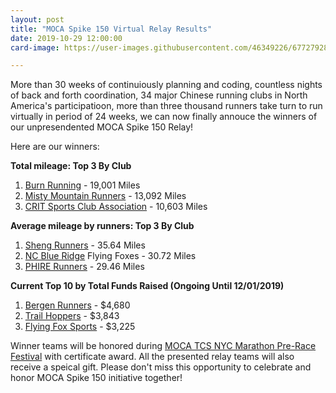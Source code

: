 ```yaml
---
layout: post
title: "MOCA Spike 150 Virtual Relay Results"
date: 2019-10-29 12:00:00
card-image: https://user-images.githubusercontent.com/46349226/67727928-abedbf00-f9c1-11e9-8b66-606fb8eb9241.jpg

---
```


More than 30 weeks of continuiously planning and coding, countless nights of back and forth coordination, 34 major Chinese running clubs in North America's participatioon, more than three thousand runners take turn to run virtually in period of 24 weeks,  we can now finally annouce the winners of our unpresendented MOCA Spike 150 Relay!

Here are our winners:
<!--more-->

<b>Total mileage: Top 3 By Club</b>
1. <a href="/spike-relay/club/club.html#128445">Burn Running</a> - 19,001 Miles
2. <a href="/spike-relay/club/club.html#241951">Misty Mountain Runners</a> - 13,092 Miles
3. <a href="/spike-relay/club/club.html#187897">CRIT Sports Club Association</a> - 10,603 Miles

<b>Average mileage by runners: Top 3 By Club</b>
1. <a href="/spike-relay/club/club.html#175314">Sheng Runners</a> - 35.64 Miles
2. <a href="/spike-relay/club/club.html#516025">NC Blue Ridge</a> Flying Foxes - 30.72 Miles
3. <a href="/spike-relay/club/club.html#330129">PHIRE Runners</a> - 29.46 Miles

<b>Current Top 10 by Total Funds Raised (Ongoing Until 12/01/2019)</b>
1. <a href="/spike-relay/club/club.html#327007">Bergen Runners</a> - $4,680
2. <a href="/spike-relay/club/club.htmlTrail Hoppers">Trail Hoppers</a> - $3,843
3. <a href="https://flyingfoxcsc.org/">Flying Fox Sports</a> - $3,225

Winner teams will be honored during <a href="https://www.mocaspike150.org/events/2019-10-03-moca-pre-race-festival">MOCA TCS NYC Marathon Pre-Race Festival</a> with certificate award. All the presented relay teams will also receive a speical gift. Please don't miss this opportunity to celebrate and honor MOCA Spike 150 initiative together!
